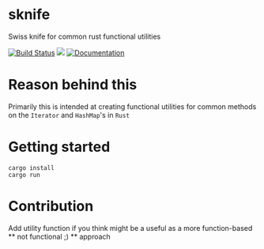 # sknife
Swiss knife for common rust functional utilities

[![Build Status](https://travis-ci.org/addityasingh/sknife.svg?branch=master)](https://travis-ci.org/addityasingh/sknife)
[![](http://meritbadge.herokuapp.com/sknife)](https://crates.io/crates/sknife)
[![Documentation](https://docs.rs/sknife/badge.svg?version=0.1.0)](https://docs.rs/sknife/0.1.0/sknife/)

# Reason behind this
Primarily this is intended at creating functional utilities for common methods on the `Iterator` and `HashMap`'s in `Rust`

# Getting started
```
cargo install
cargo run
```

# Contribution
Add utility function if you think might be a useful as a more function-based ** not functional ;) ** approach